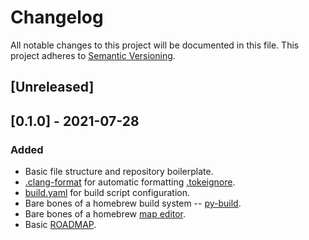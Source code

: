 # Changelog

All notable changes to this project will be documented in this file.
This project adheres to [Semantic Versioning](https://semver.org/spec/v2.0.0.html).

## [Unreleased]

## [0.1.0] - 2021-07-28

### Added

-   Basic file structure and repository boilerplate.
-   [.clang-format](.clang-format) for automatic formatting [.tokeignore](.tokeignore).
-   [build.yaml](calamity/build.yaml) for build script configuration.
-   Bare bones of a homebrew build system -- [py-build](tools/py-build).
-   Bare bones of a homebrew [map editor](tools/map-editor).
-   Basic [ROADMAP](docs/ROADMAP.md).
